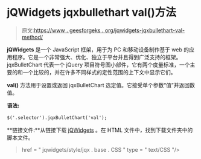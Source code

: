 # jQWidgets jqxbullethart val()方法

> 原文:[https://www . geesforgeks . org/jqwidgets-jqxbullethart-val-method/](https://www.geeksforgeeks.org/jqwidgets-jqxbulletchart-val-method/)

**jQWidgets** 是一个 JavaScript 框架，用于为 PC 和移动设备制作基于 web 的应用程序。它是一个非常强大、优化、独立于平台并且得到广泛支持的框架。jqxBulletChart 代表一个 jQuery 项目符号图小部件，它有两个度量标准，一个主要的和一个比较的，并在许多不同样式的定性范围的上下文中显示它们。

**val()** 方法用于设置或返回 jqxBulletChart 选定值。它接受单个参数“值”并返回数值。

**语法:**

```html
$('.selector').jqxBulletChart('val');
```

**链接文件:**从链接下载 [jQWidgets](https://www.jqwidgets.com/download/) 。在 HTML 文件中，找到下载文件夹中的脚本文件。

> <link rel="”stylesheet”<br/">href = " jqwidgets/style/jqx . base . CSS " type = " text/CSS "/>
> <script type = " text/JavaScript " src = " scripts/jquery-1 . 11 . 1 . min . js "></script>
> <script type = " text/JavaScript " src = " jqwidgets/jqxcore . js "></script【

**示例:**下面的示例说明了 jQWidgets 中的 jqxbullethart*val()*方法。

## 超文本标记语言

```html
<!DOCTYPE html>
<html lang="en">

<head>
    <link rel="stylesheet" href="jqwidgets/styles/jqx.base.css" type="text/css" />
    <script type="text/javascript" src="scripts/jquery-1.11.1.min.js">
    </script>
    <script type="text/javascript" src="jqwidgets/jqxcore.js">
    </script>
    <script type="text/javascript" src="jqwidgets/jqxdraw.js">
    </script>
    <script type="text/javascript" src="jqwidgets/jqxdata.js"></script>
    <script type="text/javascript" src="jqwidgets/jqxbulletchart.js"></script>
    <script type="text/javascript" src="jqwidgets/jqxtooltip.js"></script>
</head>

<body>
    <center>
        <h1 style="color:green;">
            GeeksforGeeks
        </h1>

        <h3>
            jQWidgets jqxBulletChart val() Method
        </h3>

        <div id="gfg"></div>

        <input type="button" id="jqxbutton" value="Click Here!"
            style="margin-top: 50px; padding: 5px 15px" />
    </center>

    <script type="text/javascript">
        $(document).ready(function () {
            $('#gfg').jqxBulletChart({
                width: 700,
                height: 100,
                barSize: "60%",
                title: "GeeksforGeeks",
                description: "Computer science portal",
                ranges: [
                    { startValue: 0, endValue: 100, color: "red" },
                    { startValue: 100, endValue: 200, color: "blue" },
                    { startValue: 200, endValue: 300, color: "yellow" }
                ],
                pointer: { value: 250, color: "green" },
                target: { value: 230, color: "green" },
            });
        });

        $('#jqxbutton').click(function () {
            $("#gfg").jqxBulletChart('val', 150);
        });
    </script>
</body>

</html>
```

**输出:**

![](img/0893c1a99f2be39023c18693f381f6eb.png)

**参考:**[https://www . jqwidgets . com/jquery-widgets-documentation/documentation/jqxbullethart/jquery-bullet-chart-API . htm](https://www.jqwidgets.com/jquery-widgets-documentation/documentation/jqxbulletchart/jquery-bullet-chart-api.htm)